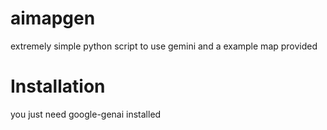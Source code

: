 # aimapgen
extremely simple python script to use gemini and a example map provided

# Installation 
you just need google-genai installed
